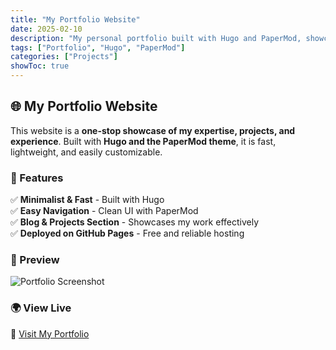 ```yaml
---
title: "My Portfolio Website"
date: 2025-02-10
description: "My personal portfolio built with Hugo and PaperMod, showcasing my projects and skills."
tags: ["Portfolio", "Hugo", "PaperMod"]
categories: ["Projects"]
showToc: true
---
```


## 🌐 My Portfolio Website

This website is a **one-stop showcase of my expertise, projects, and experience**. Built with **Hugo and the PaperMod theme**, it is fast, lightweight, and easily customizable.

### 🚀 Features
✅ **Minimalist & Fast** - Built with Hugo  
✅ **Easy Navigation** - Clean UI with PaperMod  
✅ **Blog & Projects Section** - Showcases my work effectively  
✅ **Deployed on GitHub Pages** - Free and reliable hosting  

### 📸 Preview
![Portfolio Screenshot](/images/portfolio-preview.png)

### 🌍 View Live
🔗 [Visit My Portfolio](https://m-hassan-raza.github.io/Portfolio/)
